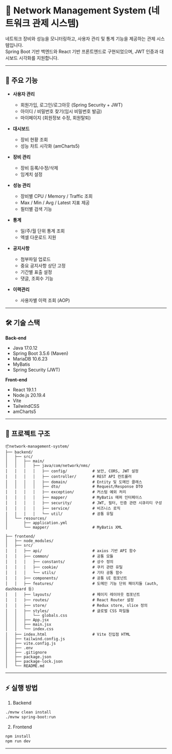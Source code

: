 # 📡 Network Management System (네트워크 관제 시스템)

네트워크 장비와 성능을 모니터링하고, 사용자 관리 및 통계 기능을 제공하는 관제 시스템입니다.  
Spring Boot 기반 백엔드와 React 기반 프론트엔드로 구현되었으며, JWT 인증과 대시보드 시각화를 지원합니다.

---

## 🚀 주요 기능
- **사용자 관리**
  - 회원가입, 로그인/로그아웃 (Spring Security + JWT)
  - 아이디 / 비밀번호 찾기(임시 비밀번호 발급)
  - 마이페이지 (회원정보 수정, 회원탈퇴)

- **대시보드**
  - 장비 현황 조회
  - 성능 차트 시각화 (amCharts5)

- **장비 관리**
  - 장비 등록/수정/삭제
  - 임계치 설정

- **성능 관리**
  - 장비별 CPU / Memory / Traffic 조회  
  - Max / Min / Avg / Latest 지표 제공  
  - 필터별 검색 기능

- **통계**
  - 일/주/월 단위 통계 조회  
  - 엑셀 다운로드 지원

- **공지사항**
  - 첨부파일 업로드  
  - 중요 공지사항 상단 고정  
  - 기간별 표출 설정  
  - 댓글, 조회수 기능

- **이력관리**
  - 사용자별 이력 조회 (AOP)

---

## 🛠️ 기술 스택
**Back-end**
- Java 17.0.12  
- Spring Boot 3.5.6 (Maven)  
- MariaDB 10.6.23  
- MyBatis  
- Spring Security (JWT)

**Front-end**
- React 19.1.1  
- Node.js 20.19.4  
- Vite  
- TailwindCSS  
- amCharts5  

---

## 📂 프로젝트 구조
```plaintext
📦network-management-system/
├── backend/
│   ├── src/
│   │   ├── main/
│   │   │   ├── java/com/network/nms/
│   │   │   │   ├── config/           # 보안, CORS, JWT 설정
│   │   │   │   ├── controller/       # REST API 컨트롤러
│   │   │   │   ├── domain/           # Entity 및 도메인 클래스
│   │   │   │   ├── dto/              # Request/Response DTO
│   │   │   │   ├── exception/        # 커스텀 예외 처리
│   │   │   │   ├── mapper/           # MyBatis 매퍼 인터페이스
│   │   │   │   ├── security/         # JWT, 필터, 인증 관련 시큐리티 구성
│   │   │   │   ├── service/          # 비즈니스 로직
│   │   │   │   └── util/             # 공통 유틸
│   └── resources/
│       ├── application.yml
│       └── mapper/                   # MyBatis XML

├── frontend/
│   ├── node_modules/
│   ├── src/
│   │   ├── api/                      # axios 기반 API 함수
│   │   ├── common/                   # 공통 모듈
│   │   │   ├── constants/            # 상수 정의
│   │   │   ├── cookie/               # 쿠키 관련 유틸
│   │   │   └── utils/                # 기타 공통 함수
│   │   ├── components/               # 공통 UI 컴포넌트
│   │   ├── features/                 # 도메인 기능 단위 페이지들 (auth, dashboard 등)
│   │   ├── layouts/                  # 페이지 레이아웃 컴포넌트
│   │   ├── routes/                   # React Router 설정
│   │   ├── store/                    # Redux store, slice 정의
│   │   ├── styles/                   # 글로벌 CSS 파일들
│   │   │   └── globals.css
│   │   ├── App.jsx
│   │   ├── main.jsx
│   │   └── index.css
│   ├── index.html                    # Vite 진입점 HTML
│   ├── tailwind.config.js
│   ├── vite.config.js
│   ├── .env
│   ├── .gitignore
│   ├── package.json
│   ├── package-lock.json
│   └── README.md
```

---

## ⚡ 실행 방법
1) Backend
``` bash
./mvnw clean install
./mvnw spring-boot:run
```

2) Frontend
```bash
npm install
npm run dev
```

---

